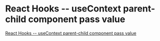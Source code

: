 # React Hooks -- useContext parent-child component pass value
[React Hooks -- useContext parent-child component pass value](https://aiwithcloud.com/2022/09/19/react_hooks____usecontext_parent_child_component_pass_value/)